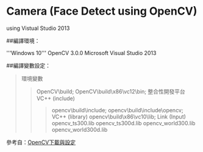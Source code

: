 # Camera (Face Detect using OpenCV)
using Vistual Studio 2013

##編譯環境：

'''Windows 10'''
OpenCV 3.0.0
Microsoft Visual Studio 2013


##編譯變數設定：
>環境變數
>>OpenCV\build;
>>OpenCV\build\x86\vc12\bin;
>整合性開發平台
>>VC++ (include)
>>>opencv\build\include;
>>>opencv\build\include\opencv;
>>VC++ (library)
>>>opencv\build\x86\vc10\lib;
>>Link (Input)
>>>opencv_ts300.lib
>>>opencv_ts300d.lib
>>>opencv_world300.lib
>>>opencv_world300d.lib

參考自：[OpenCV下載與設定](http://monkeycoding.com?p=516)
